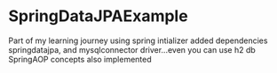 # SpringDataJPAExample
Part of my learning journey
using spring intializer added dependencies springdatajpa, and mysqlconnector driver...even you can use h2 db 
SpringAOP concepts also implemented
